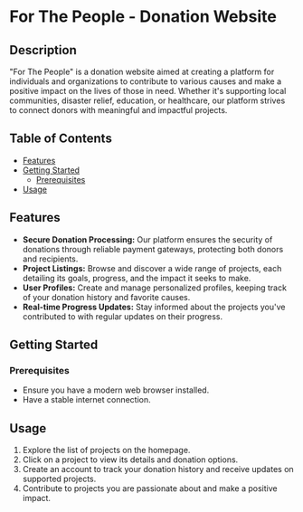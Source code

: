 # For The People - Donation Website

## Description
"For The People" is a donation website aimed at creating a platform for individuals and organizations to contribute to various causes and make a positive impact on the lives of those in need. Whether it's supporting local communities, disaster relief, education, or healthcare, our platform strives to connect donors with meaningful and impactful projects.

## Table of Contents
- [Features](#features)
- [Getting Started](#getting-started)
  - [Prerequisites](#prerequisites)
- [Usage](#usage)


## Features
- **Secure Donation Processing:** Our platform ensures the security of donations through reliable payment gateways, protecting both donors and recipients.
- **Project Listings:** Browse and discover a wide range of projects, each detailing its goals, progress, and the impact it seeks to make.
- **User Profiles:** Create and manage personalized profiles, keeping track of your donation history and favorite causes.
- **Real-time Progress Updates:** Stay informed about the projects you've contributed to with regular updates on their progress.

## Getting Started

### Prerequisites
- Ensure you have a modern web browser installed.
- Have a stable internet connection.

## Usage
1. Explore the list of projects on the homepage.
2. Click on a project to view its details and donation options.
3. Create an account to track your donation history and receive updates on supported projects.
4. Contribute to projects you are passionate about and make a positive impact.

